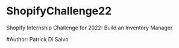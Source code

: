 # ShopifyChallenge22
Shopify Internship Challenge for 2022: Build an Inventory Manager

#Author: Patrick Di Salvo
